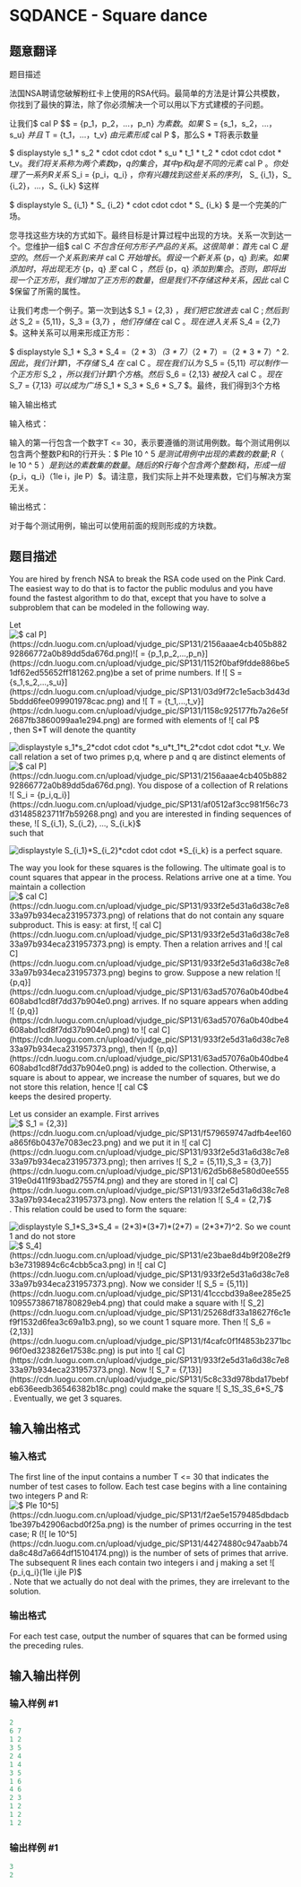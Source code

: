 # SQDANCE - Square dance

## 题意翻译

题目描述

法国NSA聘请您破解粉红卡上使用的RSA代码。最简单的方法是计算公共模数，你找到了最快的算法，除了你必须解决一个可以用以下方式建模的子问题。

让我们$ cal P $$ = {p_1，p_2，...，p_n} $为素数。如果$ S = {s_1，s_2，...，s_u} $并且$ T = {t_1，...，t_v} $由元素形成$ cal P $，那么S * T将表示数量

$ displaystyle s_1 * s_2 * cdot cdot cdot * s_u * t_1 * t_2 * cdot cdot cdot * t_v。$我们将关系称为两个素数p，q的集合，其中p和q是不同的元素$ cal P $。你处理了一系列R关系$ S_i = {p_i，q_i} $，你有兴趣找到这些关系的序列，$ S_ {i_1}，S_ {i_2}，...，S_ {i_k} $这样

$ displaystyle S_ {i_1} * S_ {i_2} * cdot cdot cdot * S_ {i_k} $ 是一个完美的广场。

您寻找这些方块的方式如下。最终目标是计算过程中出现的方块。关系一次到达一个。您维护一组$ cal C $不包含任何方形子产品的关系。这很简单：首先$ cal C $是空的。然后一个关系到来并$ cal C $开始增长。假设一个新关系$ {p，q} $到来。如果添加时，将出现无方$ {p，q} $至$ cal C $，然后$ {p，q} $添加到集合。否则，即将出现一个正方形，我们增加了正方形的数量，但是我们不存储这种关系，因此$ cal C $保留了所需的属性。

让我们考虑一个例子。第一次到达$ S_1 = {2,3} $，我们把它放进去$ cal C $; 然后到达$ S_2 = {5,11}，S_3 = {3,7} $，他们存储在$ cal C $。现在进入关系$ S_4 = {2,7} $。这种关系可以用来形成正方形：

$ displaystyle S_1 * S_3 * S_4 =（2 * 3）*（3 * 7）*（2 * 7）=（2 * 3 * 7）^ 2. $因此，我们计算1，不存储$ S_4 $在$ cal C $。现在我们认为$ S_5 = {5,11} $可以制作一个正方形$ S_2 $，所以我们计算1个方格。然后$ S_6 = {2,13} $被投入$ cal C $。现在$ S_7 = {7,13} $可以成为广场$ S_1 * S_3 * S_6 * S_7 $。最终，我们得到3个方格

输入输出格式

输入格式：

输入的第一行包含一个数字T <= 30，表示要遵循的测试用例数。每个测试用例以包含两个整数P和R的行开头：$ Ple 10 ^ 5 $是测试用例中出现的素数的数量; R（$ le 10 ^ 5 $）是到达的素数集的数量。随后的R行每个包含两个整数i和j，形成一组$ {p_i，q_i}（1le i，jle P）$。请注意，我们实际上并不处理素数，它们与解决方案无关。

输出格式：

对于每个测试用例，输出可以使用前面的规则形成的方块数。

## 题目描述

 You are hired by french NSA to break the RSA code used on the Pink Card. The easiest way to do that is to factor the public modulus and you have found the fastest algorithm to do that, except that you have to solve a subproblem that can be modeled in the following way.

Let ![$ cal P$](https://cdn.luogu.com.cn/upload/vjudge_pic/SP131/2156aaae4cb405b88292866772a0b89dd5da676d.png)![$ = {p_1,p_2,...,p_n}$](https://cdn.luogu.com.cn/upload/vjudge_pic/SP131/1152f0baf9fdde886be51df62ed55652ff181262.png)be a set of prime numbers. If ![$ S = {s_1,s_2,...,s_u}$](https://cdn.luogu.com.cn/upload/vjudge_pic/SP131/03d9f72c1e5acb3d43d5bddd6fee099901978cac.png) and ![$ T = {t_1,...,t_v}$](https://cdn.luogu.com.cn/upload/vjudge_pic/SP131/1158c925177fb7a26e5f2687fb3860099aa1e294.png) are formed with elements of ![$ cal P$](https://cdn.luogu.com.cn/upload/vjudge_pic/SP131/2156aaae4cb405b88292866772a0b89dd5da676d.png), then S\*T will denote the quantity

![$displaystyle s_1*s_2*cdot cdot cdot *s_u*t_1*t_2*cdot cdot cdot *t_v.$](https://cdn.luogu.com.cn/upload/vjudge_pic/SP131/726c55af56734e1bbb02470def4cfbaa5f3ebc0e.png) We call relation a set of two primes p,q, where p and q are distinct elements of ![$ cal P$](https://cdn.luogu.com.cn/upload/vjudge_pic/SP131/2156aaae4cb405b88292866772a0b89dd5da676d.png). You dispose of a collection of R relations ![$ S_i = {p_i,q_i}$](https://cdn.luogu.com.cn/upload/vjudge_pic/SP131/af0512af3cc981f56c73d31485823711f7b59268.png) and you are interested in finding sequences of these, ![$ S_{i_1}, S_{i_2}, ..., S_{i_k}$](https://cdn.luogu.com.cn/upload/vjudge_pic/SP131/45bb5eaaa8d9d9f0b1ae17170ac66f8b206f414e.png) such that

![$displaystyle S_{i_1}*S_{i_2}*cdot cdot cdot *S_{i_k}$](https://cdn.luogu.com.cn/upload/vjudge_pic/SP131/04c5b9c68ebb059bb7d593b66a90efd4869e537c.png) is a perfect square.

The way you look for these squares is the following. The ultimate goal is to count squares that appear in the process. Relations arrive one at a time. You maintain a collection ![$ cal C$](https://cdn.luogu.com.cn/upload/vjudge_pic/SP131/933f2e5d31a6d38c7e833a97b934eca231957373.png) of relations that do not contain any square subproduct. This is easy: at first, ![$ cal C$](https://cdn.luogu.com.cn/upload/vjudge_pic/SP131/933f2e5d31a6d38c7e833a97b934eca231957373.png) is empty. Then a relation arrives and ![$ cal C$](https://cdn.luogu.com.cn/upload/vjudge_pic/SP131/933f2e5d31a6d38c7e833a97b934eca231957373.png) begins to grow. Suppose a new relation ![$ {p,q}$](https://cdn.luogu.com.cn/upload/vjudge_pic/SP131/63ad57076a0b40dbe4608abd1cd8f7dd37b904e0.png) arrives. If no square appears when adding ![$ {p,q}$](https://cdn.luogu.com.cn/upload/vjudge_pic/SP131/63ad57076a0b40dbe4608abd1cd8f7dd37b904e0.png) to ![$ cal C$](https://cdn.luogu.com.cn/upload/vjudge_pic/SP131/933f2e5d31a6d38c7e833a97b934eca231957373.png), then ![$ {p,q}$](https://cdn.luogu.com.cn/upload/vjudge_pic/SP131/63ad57076a0b40dbe4608abd1cd8f7dd37b904e0.png) is added to the collection. Otherwise, a square is about to appear, we increase the number of squares, but we do not store this relation, hence ![$ cal C$](https://cdn.luogu.com.cn/upload/vjudge_pic/SP131/933f2e5d31a6d38c7e833a97b934eca231957373.png) keeps the desired property.

Let us consider an example. First arrives ![$ S_1 = {2,3}$](https://cdn.luogu.com.cn/upload/vjudge_pic/SP131/f579659747adfb4ee160a865f6b0437e7083ec23.png) and we put it in ![$ cal C$](https://cdn.luogu.com.cn/upload/vjudge_pic/SP131/933f2e5d31a6d38c7e833a97b934eca231957373.png); then arrives ![$ S_2 = {5,11},S_3 = {3,7}$](https://cdn.luogu.com.cn/upload/vjudge_pic/SP131/62d5b68e580d0ee555319e0d411f93bad27557f4.png) and they are stored in ![$ cal C$](https://cdn.luogu.com.cn/upload/vjudge_pic/SP131/933f2e5d31a6d38c7e833a97b934eca231957373.png). Now enters the relation ![$ S_4 = {2,7}$](https://cdn.luogu.com.cn/upload/vjudge_pic/SP131/767be3b0319d75e3e2c10d11f1f2e8e07f92cdc7.png). This relation could be used to form the square:

![$displaystyle S_1*S_3*S_4 = (2*3)*(3*7)*(2*7) = (2*3*7)^2.$](https://cdn.luogu.com.cn/upload/vjudge_pic/SP131/851a9a253ff72e58a57d0fe7a0750cd9d45fef2b.png) So we count 1 and do not store ![$ S_4$](https://cdn.luogu.com.cn/upload/vjudge_pic/SP131/e23bae8d4b9f208e2f9b3e7319894c6c4cbb5ca3.png) in ![$ cal C$](https://cdn.luogu.com.cn/upload/vjudge_pic/SP131/933f2e5d31a6d38c7e833a97b934eca231957373.png). Now we consider ![$ S_5 = {5,11}$](https://cdn.luogu.com.cn/upload/vjudge_pic/SP131/41cccbd39a8ee285e25109557386718780829eb4.png) that could make a square with ![$ S_2$](https://cdn.luogu.com.cn/upload/vjudge_pic/SP131/25268df33a18627f6c1ef9f1532d6fea3c69a1b3.png), so we count 1 square more. Then ![$ S_6 = {2,13}$](https://cdn.luogu.com.cn/upload/vjudge_pic/SP131/f4cafc0f1f4853b2371bc96f0ed323826e17538c.png) is put into ![$ cal C$](https://cdn.luogu.com.cn/upload/vjudge_pic/SP131/933f2e5d31a6d38c7e833a97b934eca231957373.png). Now ![$ S_7 = {7,13}$](https://cdn.luogu.com.cn/upload/vjudge_pic/SP131/5c8c33d978bda17bebfeb636eedb36546382b18c.png) could make the square ![$ S_1*S_3*S_6*S_7$](https://cdn.luogu.com.cn/upload/vjudge_pic/SP131/446fb4a6e02db1878bdbd33043fbdf9b980b79cd.png). Eventually, we get 3 squares.

## 输入输出格式

### 输入格式

 The first line of the input contains a number T <= 30 that indicates the number of test cases to follow. Each test case begins with a line containing two integers P and R: ![$ Ple 10^5$](https://cdn.luogu.com.cn/upload/vjudge_pic/SP131/f2ae5e1579485dbdacb1be397b42906acbd0f25a.png) is the number of primes occurring in the test case; R (![$ le 10^5$](https://cdn.luogu.com.cn/upload/vjudge_pic/SP131/44274880c947aabb74da8c48d7a664df15104174.png)) is the number of sets of primes that arrive. The subsequent R lines each contain two integers i and j making a set ![$ {p_i,q_i}(1le i,jle P)$](https://cdn.luogu.com.cn/upload/vjudge_pic/SP131/987e6a5e6056f4234b2dea04cede3ef87cc6fd49.png). Note that we actually do not deal with the primes, they are irrelevant to the solution.

### 输出格式

 For each test case, output the number of squares that can be formed using the preceding rules.

## 输入输出样例

### 输入样例 #1

```cpp
2
6 7
1 2
3 5
2 4
1 4
3 5
1 6
4 6
2 3
1 2
1 2
1 2
```


### 输出样例 #1

```cpp
3
2
```


